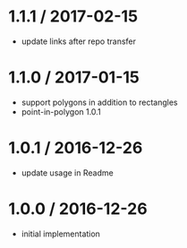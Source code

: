 
1.1.1 / 2017-02-15
==================

 * update links after repo transfer

1.1.0 / 2017-01-15
==================

 * support polygons in addition to rectangles
 * point-in-polygon 1.0.1

1.0.1 / 2016-12-26
==================

 * update usage in Readme

1.0.0 / 2016-12-26
==================

 * initial implementation
